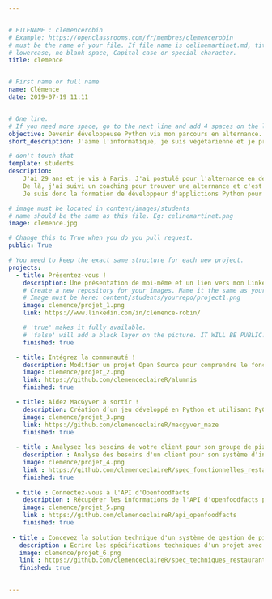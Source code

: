```yaml
---


# FILENAME : clemencerobin
# Example: https://openclassrooms.com/fr/membres/clemencerobin
# must be the name of your file. If file name is celinemartinet.md, title is celinemartinet.
# lowercase, no blank space, Capital case or special character.
title: clemence


# First name or full name
name: Clémence
date: 2019-07-19 11:11


# One line.
# If you need more space, go to the next line and add 4 spaces on the left, as in 'description'.
objective: Devenir développeuse Python via mon parcours en alternance.
short_description: J'aime l'informatique, je suis végétarienne et je pratique la course à pied.

# don't touch that
template: students
description:
    J'ai 29 ans et je vis à Paris. J'ai postulé pour l'alternance en début d'année.
    De là, j'ai suivi un coaching pour trouver une alternance et c'est chose faire !
    Je suis donc la formation de développeur d'applictions Python pour une durée de deux ans.

# image must be located in content/images/students
# name should be the same as this file. Eg: celinemartinet.png
image: clemence.jpg

# Change this to True when you do you pull request.
public: True

# You need to keep the exact same structure for each new project.
projects:
  - title: Présentez-vous !
    description: Une présentation de moi-même et un lien vers mon LinkedIn.
    # Create a new repository for your images. Name it the same as your nickname and profile picture.
    # Image must be here: content/students/yourrepo/project1.png
    image: clemence/projet_1.png
    link: https://www.linkedin.com/in/clémence-robin/

    # 'true' makes it fully available.
    # 'false' will add a black layer on the picture. IT WILL BE PUBLIC!
    finished: true

  - title: Intégrez la communauté !
    description: Modifier un projet Open Source pour comprendre le fonctionnement de Git, de Github et des pull requests. 
    image: clemence/projet_2.png
    link: https://github.com/clemenceclaireR/alumnis
    finished: true

  - title: Aidez MacGyver à sortir !
    description: Création d’un jeu développé en Python et utilisant PyGame.
    image: clemence/projet_3.png
    link: https://github.com/clemenceclaireR/macgyver_maze
    finished: true
    
  - title : Analysez les besoins de votre client pour son groupe de pizzerias
    description : Analyse des besoins d'un client pour son système d'informations, avec UML et les méthodologies agiles.
    image: clemence/projet_4.png
    link : https://github.com/clemenceclaireR/spec_fonctionnelles_restaurant
    finished: true
    
  - title : Connectez-vous à l'API d'Openfoodfacts
    description : Récupérer les informations de l'API d'openfoodfacts pour créer une logiciel proposant une meilleure alternative à un produit donné
    image: clemence/projet_5.png
    link : https://github.com/clemenceclaireR/api_openfoodfacts
    finished: true
    
 - title : Concevez la solution technique d'un système de gestion de pizzeria
   description : Ecrire les spécifications techniques d'un projet avec la modélisation des données, le diagrammme de composant et le diagramme de déploiement
   image: clemence/projet_6.png
   link : https://github.com/clemenceclaireR/spec_techniques_restaurant
   finished: true
    

---
```

